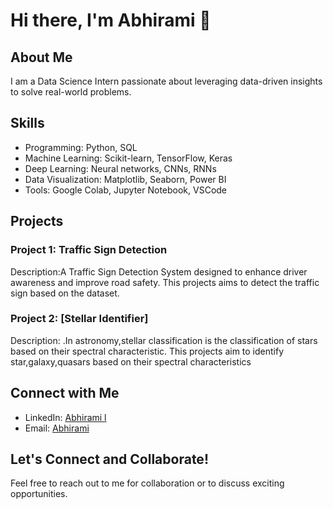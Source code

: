# Hi there, I'm Abhirami 👋

## About Me
I am a Data Science Intern passionate about leveraging data-driven insights to solve real-world problems.

## Skills
- Programming: Python, SQL
- Machine Learning: Scikit-learn, TensorFlow, Keras
- Deep Learning: Neural networks, CNNs, RNNs
- Data Visualization: Matplotlib, Seaborn, Power BI
- Tools: Google Colab, Jupyter Notebook, VSCode
  
## Projects
### Project 1: Traffic Sign Detection
Description:A Traffic Sign Detection System designed to enhance driver awareness and improve road safety.
This projects aims to detect the traffic sign based on the dataset.

### Project 2: [Stellar Identifier]
Description: .In astronomy,stellar classification is the classification of stars based on their spectral characteristic.
This projects aim to identify star,galaxy,quasars based on their spectral characteristics


## Connect with Me
- LinkedIn: [Abhirami l]([link_to_linkedin_profile](https://linkedin.com/in/abhirami-l))
- Email: [Abhirami](mailto:abhirami4373@gmail.com)

## Let's Connect and Collaborate!
Feel free to reach out to me for collaboration or to discuss exciting opportunities.

